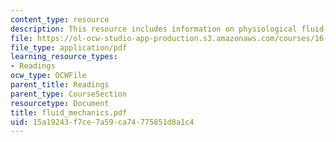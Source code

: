```yaml
---
content_type: resource
description: This resource includes information on physiological fluid flow.
file: https://ol-ocw-studio-app-production.s3.amazonaws.com/courses/16-423j-aerospace-biomedical-and-life-support-engineering-spring-2006/15a19243f7ce7a59ca74775851d8a1c4_fluid_mechanics.pdf
file_type: application/pdf
learning_resource_types:
- Readings
ocw_type: OCWFile
parent_title: Readings
parent_type: CourseSection
resourcetype: Document
title: fluid_mechanics.pdf
uid: 15a19243-f7ce-7a59-ca74-775851d8a1c4
---
```

